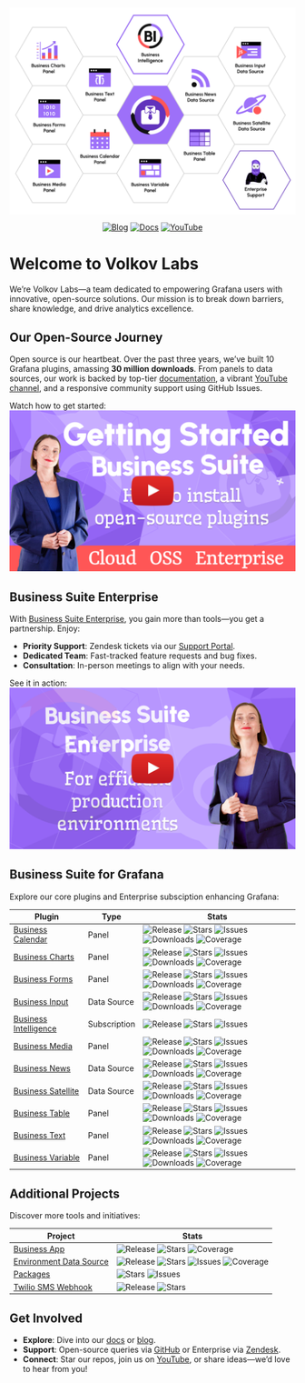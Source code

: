 <div align="center">
  <a href="https://volkovlabs.io"><img src="https://github.com/VolkovLabs/.github/blob/main/honeycomb.png" alt="Volkov Labs Logo" style="display: block;"></a>

  <p>
    <a href="https://blog.volkovlabs.io" target="_blank"><img src="https://img.shields.io/badge/-Blog-gray?style=for-the-badge&logo=WPExplorer" alt="Blog"></a>
    <a href="https://docs.volkovlabs.io" target="_blank"><img src="https://img.shields.io/badge/-Documentation-9364F4?style=for-the-badge&logo=WPExplorer" alt="Docs"></a>
    <a href="https://youtube.com/@volkovlabs" target="_blank"><img src="https://img.shields.io/badge/-YouTube-FF5656?style=for-the-badge&logo=youtube" alt="YouTube"></a>
  </p>
</div>

# Welcome to Volkov Labs

We’re Volkov Labs—a team dedicated to empowering Grafana users with innovative, open-source solutions. Our mission is to break down barriers, share knowledge, and drive analytics excellence.

## Our Open-Source Journey

Open source is our heartbeat. Over the past three years, we’ve built 10 Grafana plugins, amassing **30 million downloads**. From panels to data sources, our work is backed by top-tier [documentation](https://docs.volkovlabs.io), a vibrant [YouTube channel](https://youtube.com/@volkovlabs), and a responsive community support using GitHub Issues.

Watch how to get started:  
[![Install Business Suite Plugins in Cloud, OSS, Enterprise](https://raw.githubusercontent.com/volkovlabs/.github/main/started.png)](https://youtu.be/1qYzHfPXJF8)

## Business Suite Enterprise

With [Business Suite Enterprise](https://volkovlabs.io/pricing), you gain more than tools—you get a partnership. Enjoy:

- **Priority Support**: Zendesk tickets via our [Support Portal](https://volkovlabs.zendesk.com/hc/en-us).
- **Dedicated Team**: Fast-tracked feature requests and bug fixes.
- **Consultation**: In-person meetings to align with your needs.

See it in action:  
[![Business Suite Enterprise for Production](https://raw.githubusercontent.com/volkovlabs/.github/main/enterprise.png)](https://youtu.be/XDhyEXqa6KA)

## Business Suite for Grafana

Explore our core plugins and Enterprise subsciption enhancing Grafana:

| Plugin                                                                       | Type         | Stats                                                                                                                                                                                                                                                                                                                                                                                                                                                                                                                                                                      |
| ---------------------------------------------------------------------------- | ------------ | -------------------------------------------------------------------------------------------------------------------------------------------------------------------------------------------------------------------------------------------------------------------------------------------------------------------------------------------------------------------------------------------------------------------------------------------------------------------------------------------------------------------------------------------------------------------------- |
| [Business Calendar](https://github.com/volkovlabs/business-calendar)         | Panel        | ![Release](https://img.shields.io/github/v/release/volkovlabs/business-calendar.svg) ![Stars](https://img.shields.io/github/stars/volkovlabs/business-calendar.svg?style=social&label=Star&maxAge=3600) ![Issues](https://img.shields.io/github/issues/volkovlabs/business-calendar.svg) ![Downloads](https://img.shields.io/badge/dynamic/json?color=9cf&label=downloads&query=%24.downloads&url=https%3A%2F%2Fgrafana.com%2Fapi%2Fplugins%2Fmarcusolsson-calendar-panel) ![Coverage](https://codecov.io/gh/VolkovLabs/business-calendar/branch/main/graph/badge.svg)     |
| [Business Charts](https://github.com/volkovlabs/business-charts)             | Panel        | ![Release](https://img.shields.io/github/v/release/volkovlabs/business-charts.svg) ![Stars](https://img.shields.io/github/stars/volkovlabs/business-charts.svg?style=social&label=Star&maxAge=3600) ![Issues](https://img.shields.io/github/issues/volkovlabs/business-charts.svg) ![Downloads](https://img.shields.io/badge/dynamic/json?color=9cf&label=downloads&query=%24.downloads&url=https%3A%2F%2Fgrafana.com%2Fapi%2Fplugins%2Fvolkovlabs-echarts-panel) ![Coverage](https://codecov.io/gh/VolkovLabs/business-charts/branch/main/graph/badge.svg)                |
| [Business Forms](https://github.com/volkovlabs/business-forms)               | Panel        | ![Release](https://img.shields.io/github/v/release/volkovlabs/business-forms.svg) ![Stars](https://img.shields.io/github/stars/volkovlabs/business-forms.svg?style=social&label=Star&maxAge=3600) ![Issues](https://img.shields.io/github/issues/volkovlabs/business-forms.svg) ![Downloads](https://img.shields.io/badge/dynamic/json?color=9cf&label=downloads&query=%24.downloads&url=https%3A%2F%2Fgrafana.com%2Fapi%2Fplugins%2Fvolkovlabs-form-panel) ![Coverage](https://codecov.io/gh/VolkovLabs/business-forms/branch/main/graph/badge.svg)                       |
| [Business Input](https://github.com/volkovlabs/business-input)               | Data Source  | ![Release](https://img.shields.io/github/v/release/volkovlabs/business-input.svg) ![Stars](https://img.shields.io/github/stars/volkovlabs/business-input.svg?style=social&label=Star&maxAge=3600) ![Issues](https://img.shields.io/github/issues/volkovlabs/business-input.svg) ![Downloads](https://img.shields.io/badge/dynamic/json?color=9cf&label=downloads&query=%24.downloads&url=https%3A%2F%2Fgrafana.com%2Fapi%2Fplugins%2Fmarcusolsson-static-datasource) ![Coverage](https://codecov.io/gh/VolkovLabs/business-input/branch/main/graph/badge.svg)              |
| [Business Intelligence](https://github.com/volkovlabs/business-intelligence) | Subscription | ![Release](https://img.shields.io/github/v/release/volkovlabs/business-intelligence.svg) ![Stars](https://img.shields.io/github/stars/volkovlabs/business-intelligence.svg?style=social&label=Star&maxAge=3600) ![Issues](https://img.shields.io/github/issues/volkovlabs/business-intelligence.svg)                                                                                                                                                                                                                                                                       |
| [Business Media](https://github.com/volkovlabs/business-media)               | Panel        | ![Release](https://img.shields.io/github/v/release/volkovlabs/business-media.svg) ![Stars](https://img.shields.io/github/stars/volkovlabs/business-media.svg?style=social&label=Star&maxAge=3600) ![Issues](https://img.shields.io/github/issues/volkovlabs/business-media.svg) ![Downloads](https://img.shields.io/badge/dynamic/json?color=9cf&label=downloads&query=%24.downloads&url=https%3A%2F%2Fgrafana.com%2Fapi%2Fplugins%2Fvolkovlabs-image-panel) ![Coverage](https://codecov.io/gh/VolkovLabs/business-media/branch/main/graph/badge.svg)                      |
| [Business News](https://github.com/volkovlabs/business-news)                 | Data Source  | ![Release](https://img.shields.io/github/v/release/volkovlabs/business-news.svg) ![Stars](https://img.shields.io/github/stars/volkovlabs/business-news.svg?style=social&label=Star&maxAge=3600) ![Issues](https://img.shields.io/github/issues/volkovlabs/business-news.svg) ![Downloads](https://img.shields.io/badge/dynamic/json?color=9cf&label=downloads&query=%24.downloads&url=https%3A%2F%2Fgrafana.com%2Fapi%2Fplugins%2Fvolkovlabs-rss-datasource) ![Coverage](https://codecov.io/gh/VolkovLabs/business-news/branch/main/graph/badge.svg)                       |
| [Business Satellite](https://github.com/volkovlabs/business-satellite)       | Data Source  | ![Release](https://img.shields.io/github/v/release/volkovlabs/business-satellite.svg) ![Stars](https://img.shields.io/github/stars/volkovlabs/business-satellite.svg?style=social&label=Star&maxAge=3600) ![Issues](https://img.shields.io/github/issues/volkovlabs/business-satellite.svg) ![Downloads](https://img.shields.io/badge/dynamic/json?color=9cf&label=downloads&query=%24.downloads&url=https%3A%2F%2Fgrafana.com%2Fapi%2Fplugins%2Fvolkovlabs-grapi-datasource) ![Coverage](https://codecov.io/gh/VolkovLabs/business-satellite/branch/main/graph/badge.svg) |
| [Business Table](https://github.com/volkovlabs/business-table)               | Panel        | ![Release](https://img.shields.io/github/v/release/volkovlabs/business-table.svg) ![Stars](https://img.shields.io/github/stars/volkovlabs/business-table.svg?style=social&label=Star&maxAge=3600) ![Issues](https://img.shields.io/github/issues/volkovlabs/business-table.svg) ![Downloads](https://img.shields.io/badge/dynamic/json?color=9cf&label=downloads&query=%24.downloads&url=https%3A%2F%2Fgrafana.com%2Fapi%2Fplugins%2Fvolkovlabs-table-panel) ![Coverage](https://codecov.io/gh/VolkovLabs/business-table/branch/main/graph/badge.svg)                      |
| [Business Text](https://github.com/volkovlabs/business-text)                 | Panel        | ![Release](https://img.shields.io/github/v/release/volkovlabs/business-text.svg) ![Stars](https://img.shields.io/github/stars/volkovlabs/business-text.svg?style=social&label=Star&maxAge=3600) ![Issues](https://img.shields.io/github/issues/volkovlabs/business-text.svg) ![Downloads](https://img.shields.io/badge/dynamic/json?color=9cf&label=downloads&query=%24.downloads&url=https%3A%2F%2Fgrafana.com%2Fapi%2Fplugins%2Fmarcusolsson-dynamictext-panel) ![Coverage](https://codecov.io/gh/VolkovLabs/business-text/branch/main/graph/badge.svg)                  |
| [Business Variable](https://github.com/volkovlabs/business-variable)         | Panel        | ![Release](https://img.shields.io/github/v/release/volkovlabs/business-variable.svg) ![Stars](https://img.shields.io/github/stars/volkovlabs/business-variable.svg?style=social&label=Star&maxAge=3600) ![Issues](https://img.shields.io/github/issues/volkovlabs/business-variable.svg) ![Downloads](https://img.shields.io/badge/dynamic/json?color=9cf&label=downloads&query=%24.downloads&url=https%3A%2F%2Fgrafana.com%2Fapi%2Fplugins%2Fvolkovlabs-variable-panel) ![Coverage](https://codecov.io/gh/VolkovLabs/business-variable/branch/main/graph/badge.svg)       |

## Additional Projects

Discover more tools and initiatives:

| Project                                                                            | Stats                                                                                                                                                                                                                                                                                                                                                                                                                |
| ---------------------------------------------------------------------------------- | -------------------------------------------------------------------------------------------------------------------------------------------------------------------------------------------------------------------------------------------------------------------------------------------------------------------------------------------------------------------------------------------------------------------- |
| [Business App](https://github.com/volkovlabs/business-app)                         | ![Release](https://img.shields.io/github/v/release/volkovlabs/business-app.svg) ![Stars](https://img.shields.io/github/stars/volkovlabs/business-app.svg?style=social&label=Star&maxAge=3600) ![Coverage](https://codecov.io/gh/VolkovLabs/business-app/branch/main/graph/badge.svg)                                                                                                                                 |
| [Environment Data Source](https://github.com/volkovlabs/volkovlabs-env-datasource) | ![Release](https://img.shields.io/github/v/release/volkovlabs/volkovlabs-env-datasource.svg) ![Stars](https://img.shields.io/github/stars/volkovlabs/volkovlabs-env-datasource.svg?style=social&label=Star&maxAge=3600) ![Issues](https://img.shields.io/github/issues/volkovlabs/volkovlabs-env-datasource.svg) ![Coverage](https://codecov.io/gh/VolkovLabs/volkovlabs-env-datasource/branch/main/graph/badge.svg) |
| [Packages](https://github.com/volkovlabs/volkovlabs-packages)                      | ![Stars](https://img.shields.io/github/stars/volkovlabs/volkovlabs-packages.svg?style=social&label=Star&maxAge=3600) ![Issues](https://img.shields.io/github/issues/volkovlabs/volkovlabs-packages.svg)                                                                                                                                                                                                              |
| [Twilio SMS Webhook](https://github.com/volkovlabs/grafana-sms-webhook)            | ![Release](https://img.shields.io/github/v/release/volkovlabs/grafana-sms-webhook.svg) ![Stars](https://img.shields.io/github/stars/volkovlabs/grafana-sms-webhook.svg?style=social&label=Star&maxAge=3600)                                                                                                                                                                                                          |

## Get Involved

- **Explore**: Dive into our [docs](https://docs.volkovlabs.io) or [blog](https://blog.volkovlabs.io).
- **Support**: Open-source queries via [GitHub](https://github.com/VolkovLabs) or Enterprise via [Zendesk](https://volkovlabs.zendesk.com/hc/en-us).
- **Connect**: Star our repos, join us on [YouTube](https://youtube.com/@volkovlabs), or share ideas—we’d love to hear from you!
